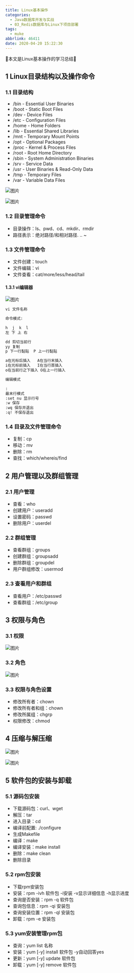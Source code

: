```yaml
---
title: Linux基本操作
categories:
  - Java数据库开发与实战
  - 03_Redis数据库与Linux下项目部署
tags:
  - muke
abbrlink: 46411
date: 2020-04-20 15:22:30
---
```


:star2:本文是Linux基本操作的学习总结:star2:

<!-- more -->

## 1 Linux目录结构以及操作命令

### 1.1 目录结构

- /bin  - Essential User Binaries
- /boot - Static Boot Files
- /dev  - Device Files
- /etc  - Configuration Files
- /home - Home Folders
- /lib  - Essential Shared Libraries
- /mnt  - Temporary Mount Points
- /opt  - Optional Packages
- /proc - Kernel & Process Files
- /root - Root Home Directory
- /sbin - System Administration Binaries
- /srv  - Service Data
- /usr  - User Binaries & Read-Only Data
- /tmp  - Temporary Files
- /var  - Variable Data Files

![图片](/images/033_01_01.png)

![图片](/images/033_01_02.png)

### 1.2 目录管理命令

- 目录操作：ls、pwd、cd、mkdir、rmdir
- 路径表示：绝对路径/和相对路径. .. ~

### 1.3 文件管理命令

- 文件创建：touch
- 文件编辑：vi
- 文件查看：cat/more/less/head/tail

#### 1.3.1 vi编辑器

![图片](/images/033_01_03.png)

```txt
vi 文件名称

命令模式:

h  j  k  l
左 下 上 右

dd 剪切当前行
yy 复制
p 下一行黏贴  P 上一行黏贴

a在光标后插入   A在当行末插入
i在光标前插入   I在当行首插入
o在当前行之下插入 O在上一行插入

编辑模式

:
最末行模式
:set nu 显示行号
:w 保存
:wq 保存并退出
:q! 不保存退出
```

### 1.4 目录及文件管理命令

- 复制：cp
- 移动：mv
- 删除：rm
- 查找：which/whereis/find

## 2 用户管理以及群组管理

### 2.1 用户管理

- 查看：who
- 创建用户：useradd
- 设置密码：passwd
- 删除用户：userdel

### 2.2 群组管理

- 查看群组：groups
- 创建群组：groupsadd
- 删除群组：groupdel
- 用户群组修改：usermod

### 2.3 查看用户和群组

- 查看用户：/etc/passwd
- 查看群组：/etc/group

## 3 权限与角色

### 3.1 权限

![图片](/images/033_01_04.png)

### 3.2 角色

![图片](/images/033_01_05.png)

### 3.3 权限与角色设置

- 修改所有者：chown
- 修改所有者和组：chown
- 修改所属组：chgrp
- 权限修改：chmod

## 4 压缩与解压缩

![图片](/images/033_01_06.png)

![图片](/images/033_01_07.png)

## 5 软件包的安装与卸载

### 5.1 源码包安装

- 下载源码包：curl、wget
- 解压：tar
- 进入目录：cd
- 编译前配置: ./configure
- 生成Makefile
- 编译：make
- 编译安装：make install
- 删除：make clean
- 删除目录

### 5.2 rpm包安装

- 下载rpm安装包
- 安装：rpm -ivh 软件包 -i安装 -v显示详细信息 -h显示进度
- 查询是否安装：rpm -q 软件包
- 查询包信息：rpm -qi 安装包
- 查询安装位置：rpm -ql 安装包
- 卸载：rpm -e 安装包

### 5.3 yum安装管理rpm包

- 查询：yum list 名称
- 安装：yum [-y] install 软件包 -y自动回答yes
- 更新：yum [-y] update 软件包
- 卸载：yum [-y] remove 软件包
